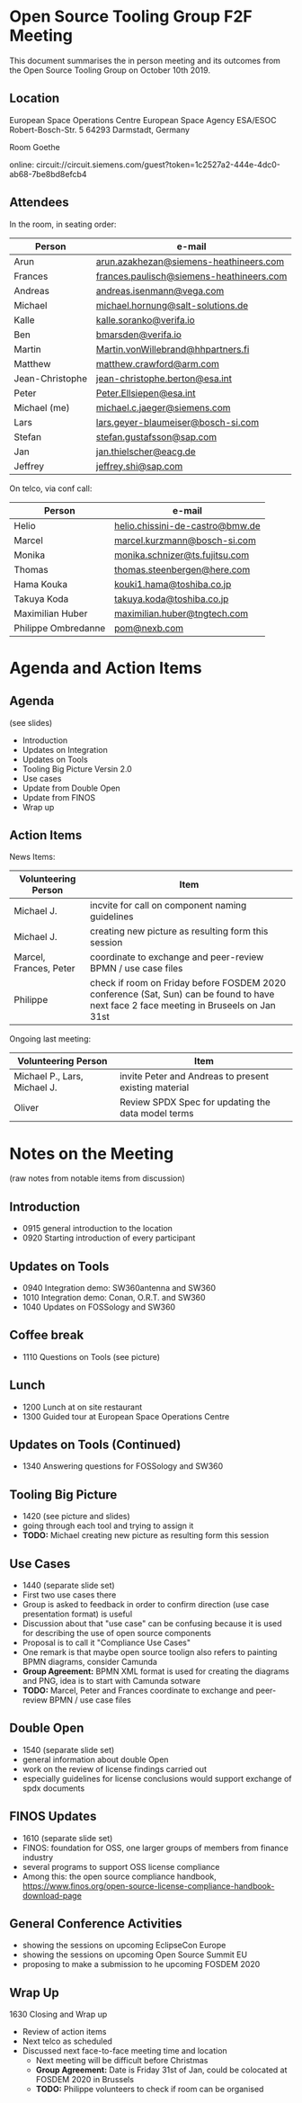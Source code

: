 # Open Source Tooling Group F2F Meeting

This document summarises the in person meeting and its outcomes from the Open Source Tooling Group on October 10th 2019.

## Location

European Space Operations Centre
European Space Agency ESA/ESOC
Robert-Bosch-Str. 5
64293 Darmstadt, Germany

Room Goethe

online: circuit://circuit.siemens.com/guest?token=1c2527a2-444e-4dc0-ab68-7be8bd8efcb4

## Attendees

In the room, in seating order:

| Person | e-mail |
| --- | --- |
| Arun | arun.azakhezan@siemens-heathineers.com |
| Frances | frances.paulisch@siemens-heathineers.com |
| Andreas | andreas.isenmann@vega.com |
| Michael | michael.hornung@salt-solutions.de |
| Kalle | kalle.soranko@verifa.io |
| Ben | bmarsden@verifa.io |
| Martin | Martin.vonWillebrand@hhpartners.fi |
| Matthew | matthew.crawford@arm.com |
| Jean-Christophe | jean-christophe.berton@esa.int |
| Peter | Peter.Ellsiepen@esa.int |
| Michael (me) | michael.c.jaeger@siemens.com |
| Lars | lars.geyer-blaumeiser@bosch-si.com |
| Stefan | stefan.gustafsson@sap.com |
| Jan | jan.thielscher@eacg.de |
| Jeffrey | jeffrey.shi@sap.com |

On telco, via conf call:

| Person | e-mail |
| --- | --- |
| Helio | helio.chissini-de-castro@bmw.de |
| Marcel | marcel.kurzmann@bosch-si.com  |
| Monika | monika.schnizer@ts.fujitsu.com |
| Thomas | thomas.steenbergen@here.com |
| Hama Kouka | kouki1.hama@toshiba.co.jp |
| Takuya Koda | takuya.koda@toshiba.co.jp |
| Maximilian Huber | maximilian.huber@tngtech.com |
| Philippe Ombredanne | pom@nexb.com |

# Agenda and Action Items

## Agenda

(see slides)

* Introduction
* Updates on Integration
* Updates on Tools
* Tooling Big Picture Versin 2.0
* Use cases
* Update from Double Open
* Update from FINOS
* Wrap up

## Action Items

News Items:

| Volunteering Person | Item |
| --- | --- |
| Michael J. | incvite for call on component naming guidelines |
| Michael J. | creating new picture as resulting form this session |
| Marcel, Frances, Peter | coordinate to exchange and peer-review BPMN / use case files |
| Philippe | check if room on Friday before FOSDEM 2020 conference (Sat, Sun) can be found to have next face 2 face meeting in Bruseels on Jan 31st |

Ongoing last meeting:

| Volunteering Person | Item |
| --- | --- |
| Michael P., Lars, Michael J. | invite Peter and Andreas to present existing material |
| Oliver  | Review SPDX Spec for updating the data model terms |

# Notes on the Meeting

(raw notes from notable items from discussion)

## Introduction

* 0915 general introduction to the location
* 0920 Starting introduction of every participant

## Updates on Tools

* 0940 Integration demo: SW360antenna and SW360
* 1010 Integration demo: Conan, O.R.T. and SW360
* 1040 Updates on FOSSology and SW360

## Coffee break

* 1110 Questions on Tools
(see picture)

## Lunch

* 1200 Lunch at on site restaurant
* 1300 Guided tour at European Space Operations Centre

## Updates on Tools (Continued)

* 1340 Answering questions for FOSSology and SW360

## Tooling Big Picture

* 1420 (see picture and slides)
* going through each tool and trying to assign it
* **TODO:** Michael creating new picture as resulting form this session

## Use Cases

* 1440 (separate slide set)
* First two use cases there
* Group is asked to feedback in order to confirm direction (use case presentation format) is useful
* Discussion about that "use case" can be confusing because it is used for describing the use of open source components
* Proposal is to call it "Compliance Use Cases"
* One remark is that maybe open source toolign also refers to painting BPMN diagrams, consider Camunda
* **Group Agreement:** BPMN XML format is used for creating the diagrams and PNG, idea is to start with Camunda sotware
* **TODO:** Marcel, Peter and Frances coordinate to exchange and peer-review BPMN / use case files

## Double Open

* 1540 (separate slide set)
* general information about double Open
* work on the review of license findings carried out
* especially guidelines for license conclusions would support exchange of spdx documents

## FINOS Updates

* 1610 (separate slide set)
* FINOS: foundation for OSS, one larger groups of members from finance industry
* several programs to support OSS license compliance
* Among this: the open source compliance handbook, https://www.finos.org/open-source-license-compliance-handbook-download-page

## General Conference Activities

* showing the sessions on upcoming EclipseCon Europe
* showing the sessions on upcoming Open Source Summit EU
* proposing to make a submission to he upcoming FOSDEM 2020

## Wrap Up

1630 Closing and Wrap up

* Review of action items
* Next telco as scheduled
* Discussed next face-to-face meeting time and location
  * Next meeting will be difficult before Christmas
  * **Group Agreement:** Date is Friday 31st of Jan, could be colocated at FOSDEM 2020 in Brussels
  * **TODO:** Philippe volunteers to check if room can be organised
